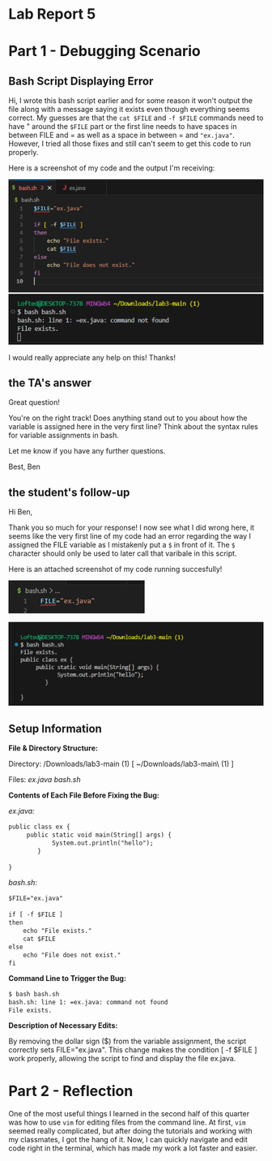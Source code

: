 # Lab Report 5

# Part 1 - Debugging Scenario

## Bash Script Displaying Error

Hi, I wrote this bash script earlier and for some reason it won't output the file along with a message saying it exists even though everything seems correct.
My guesses are that the `cat $FILE` and `-f $FILE` commands need to have " around the `$FILE` part or the first line needs to have spaces in between FILE and = as well as a space in between = and `"ex.java"`. 
However, I tried all those fixes and still can't seem to get this code to run properly. 

Here is a screenshot of my code and the output I'm receiving:

![Image](fcode.png)
![Image](ft.png)


I would really appreciate any help on this! Thanks!

## **the TA's answer**

Great question! 

You're on the right track! Does anything stand out to you about how the variable is assigned here in the very first line? Think about the syntax rules for variable assignments in bash.

Let me know if you have any further questions.

Best,
Ben

## **the student's follow-up**

Hi Ben, 

Thank you so much for your response! 
I now see what I did wrong here, it seems like the very first line of my code had an error regarding the way I assigned the FILE variable as I mistakenly put a `$` in front of it. 
The `$` character should only be used to later call that varibale in this script. 

Here is an attached screenshot of my code running succesfully!


![Image](gcode.png)


![Image](gt.png)


## Setup Information

**File & Directory Structure:**

Directory: /Downloads/lab3-main (1) [ ~/Downloads/lab3-main\ \(1\) ]

Files:
*ex.java*
*bash.sh*

**Contents of Each File Before Fixing the Bug:**

*ex.java:*
```
public class ex {
     public static void main(String[] args) {
            System.out.println("hello");
        }
    
}
```
*bash.sh:*
```
$FILE="ex.java" 

if [ -f $FILE ]
then
    echo "File exists."
    cat $FILE  
else
    echo "File does not exist."
fi
```
**Command Line to Trigger the Bug:**

```
$ bash bash.sh
bash.sh: line 1: =ex.java: command not found
File exists.
```

**Description of Necessary Edits:**

By removing the dollar sign ($) from the variable assignment, the script correctly sets FILE="ex.java". 
This change makes the condition [ -f $FILE ] work properly, allowing the script to find and display the file ex.java.



# Part 2 - Reflection


One of the most useful things I learned in the second half of this quarter was how to use `vim` for editing files from the command line. 
At first, `vim` seemed really complicated, but after doing the tutorials and working with my classmates, I got the hang of it.
Now, I can quickly navigate and edit code right in the terminal, which has made my work a lot faster and easier.




